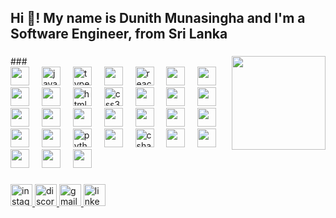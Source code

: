 <h2 align="left">Hi 👋! My name is Dunith Munasingha and I'm a Software Engineer, from Sri Lanka</h2>

###

<img align="right" height="150" src="[https://ibb.co/fQsNw2z](https://i.ibb.co/fQsNw2z/8hsng7.gif)"/>
###

<div align="left">
  <img src="https://cdn.jsdelivr.net/gh/devicons/devicon@latest/icons/github/github-original.svg" height="30"/>
  <img width="12" />
  <img src="https://cdn.jsdelivr.net/gh/devicons/devicon/icons/javascript/javascript-original.svg" height="30" alt="javascript logo"  />
  <img width="12" />
  <img src="https://cdn.jsdelivr.net/gh/devicons/devicon/icons/typescript/typescript-original.svg" height="30" alt="typescript logo"  />
  <img width="12" />
  <img src="https://cdn.jsdelivr.net/gh/devicons/devicon@latest/icons/jquery/jquery-original-wordmark.svg"height="30" />
  <img width="12" />
  <img src="https://cdn.jsdelivr.net/gh/devicons/devicon/icons/react/react-original.svg" height="30" alt="react logo" height="30" />
  <img width="12" />
  <img src="https://cdn.jsdelivr.net/gh/devicons/devicon@latest/icons/vuejs/vuejs-original.svg" height="30"/>
  <img width="12" />
  <img src="https://cdn.jsdelivr.net/gh/devicons/devicon@latest/icons/angularjs/angularjs-original.svg" height="30"/>
  <img width="12" />
  <img src="https://cdn.jsdelivr.net/gh/devicons/devicon@latest/icons/electron/electron-original.svg" height="30"/>
  <img width="12" />
  <img src="https://cdn.jsdelivr.net/gh/devicons/devicon@latest/icons/nextjs/nextjs-original-wordmark.svg" height="30"/>
  <img width="12" />
  <img src="https://cdn.jsdelivr.net/gh/devicons/devicon/icons/html5/html5-original.svg" height="30" alt="html5 logo"  />
  <img width="12" />
  <img src="https://cdn.jsdelivr.net/gh/devicons/devicon/icons/css3/css3-original.svg" height="30" alt="css3 logo"  />
  <img width="12" />
  <img src="https://cdn.jsdelivr.net/gh/devicons/devicon@latest/icons/postman/postman-original.svg" height="30"/>
  <img width="12" />
  <img src="https://cdn.jsdelivr.net/gh/devicons/devicon@latest/icons/figma/figma-original.svg" height="30"/>
  <img width="12" />
  <img src="https://cdn.jsdelivr.net/gh/devicons/devicon@latest/icons/illustrator/illustrator-plain.svg"height="30" />
  <img width="12" />
  <img src="https://cdn.jsdelivr.net/gh/devicons/devicon@latest/icons/photoshop/photoshop-original.svg" height="30"/>
  <img width="12" />
  <img src="https://cdn.jsdelivr.net/gh/devicons/devicon@latest/icons/bootstrap/bootstrap-original.svg" height="30"/>
  <img width="12" />
  <img src="https://cdn.jsdelivr.net/gh/devicons/devicon@latest/icons/tailwindcss/tailwindcss-original.svg" height="30"/>
  <img width="12" />
  <img src="https://cdn.jsdelivr.net/gh/devicons/devicon@latest/icons/apache/apache-original.svg" height="30"/>
  <img width="12" />
  <img src="https://cdn.jsdelivr.net/gh/devicons/devicon@latest/icons/laravel/laravel-original.svg" height="30"/>
  <img width="12" />
  <img src="https://cdn.jsdelivr.net/gh/devicons/devicon@latest/icons/codeigniter/codeigniter-plain.svg" height="30"/>
  <img width="12" />
  <img src="https://cdn.jsdelivr.net/gh/devicons/devicon@latest/icons/php/php-original.svg" height="30"/>
  <img width="12" />
  <img src="https://cdn.jsdelivr.net/gh/devicons/devicon@latest/icons/flutter/flutter-original.svg" height="30"/>
  <img width="12" />
  <img src="https://cdn.jsdelivr.net/gh/devicons/devicon@latest/icons/django/django-plain-wordmark.svg" height="30"/>
  <img width="12" />
  <img src="https://cdn.jsdelivr.net/gh/devicons/devicon/icons/python/python-original.svg" height="30" alt="python logo"  />
  <img width="12" />
  <img src="https://cdn.jsdelivr.net/gh/devicons/devicon@latest/icons/java/java-original.svg" height="30"/>
  <img width="12" />
  <img src="https://cdn.jsdelivr.net/gh/devicons/devicon/icons/csharp/csharp-original.svg" height="30" alt="csharp logo"  />
  <img width="12" />
  <img src="https://cdn.jsdelivr.net/gh/devicons/devicon@latest/icons/nodejs/nodejs-original-wordmark.svg" height="30"/>
  <img width="12" />
  <img src="https://cdn.jsdelivr.net/gh/devicons/devicon@latest/icons/linux/linux-original.svg" height="30"/>
  <img width="12" />
  <img src="https://cdn.jsdelivr.net/gh/devicons/devicon@latest/icons/mongodb/mongodb-original-wordmark.svg" height="30"/>
  <img width="12" />
  <img src="https://cdn.jsdelivr.net/gh/devicons/devicon@latest/icons/mysql/mysql-original-wordmark.svg" height="30"/>
  <img width="12" />
  <img src="https://cdn.jsdelivr.net/gh/devicons/devicon@latest/icons/sqlite/sqlite-original.svg" height="30"/>
</div>

###

<div align="left">
  <a href="https://www.instagram.com/__duni_/" target="_blank">
  <img src="https://img.shields.io/static/v1?message=Instagram&logo=instagram&label=&color=E4405F&logoColor=white&labelColor=&style=for-the-badge" height="35" alt="instagram logo"  />
  </a>
  <a href="https://discord.com/users/opsthisamistake" target="_blank">
  <img src="https://img.shields.io/static/v1?message=Discord&logo=discord&label=&color=7289DA&logoColor=white&labelColor=&style=for-the-badge" height="35" alt="discord logo"  />
  </a>
  <a href="mailto:munasingha.dunith@gmail.com" target="_blank">
  <img src="https://img.shields.io/static/v1?message=Gmail&logo=gmail&label=&color=D14836&logoColor=white&labelColor=&style=for-the-badge" height="35" alt="gmail logo"  />
  </a>
  <a href="https://www.linkedin.com/in/dunith-munasingha-7b6913226/" target="_blank">
  <img src="https://img.shields.io/static/v1?message=LinkedIn&logo=linkedin&label=&color=0077B5&logoColor=white&labelColor=&style=for-the-badge" height="35" alt="linkedin logo"  />
  </a>
</div>
